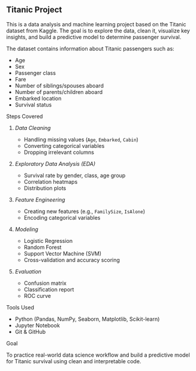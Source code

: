 ## Titanic Project

This is a data analysis and machine learning project based on the Titanic dataset from Kaggle. The goal is to explore the data, clean it, visualize key insights, and build a predictive model to determine passenger survival.

The dataset contains information about Titanic passengers such as:
- Age
- Sex
- Passenger class
- Fare
- Number of siblings/spouses aboard
- Number of parents/children aboard
- Embarked location
- Survival status


Steps Covered

1. *Data Cleaning*  
   - Handling missing values (`Age`, `Embarked`, `Cabin`)
   - Converting categorical variables
   - Dropping irrelevant columns

2. *Exploratory Data Analysis (EDA)*  
   - Survival rate by gender, class, age group
   - Correlation heatmaps
   - Distribution plots

3. *Feature Engineering*  
   - Creating new features (e.g., `FamilySize`, `IsAlone`)
   - Encoding categorical variables

4. *Modeling*  
   - Logistic Regression  
   - Random Forest  
   - Support Vector Machine (SVM)  
   - Cross-validation and accuracy scoring

5. *Evaluation*  
   - Confusion matrix  
   - Classification report  
   - ROC curve


Tools Used

- Python (Pandas, NumPy, Seaborn, Matplotlib, Scikit-learn)
- Jupyter Notebook
- Git & GitHub


Goal

To practice real-world data science workflow and build a predictive model for Titanic survival using clean and interpretable code.
